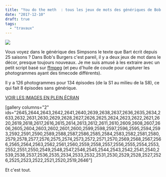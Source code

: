```yaml
---
title: "You do the meth  : tous les jeux de mots des génériques de Bob's Burgers"
date: "2017-12-10"
draft: true
tags:
  - "travaux"
---
```


![](/blog/assets/images/Bobs-Burgers-S07E17-Zero-Larp-Thirty.-1024x581.png)

Vous voyez dans le générique des Simpsons le texte que Bart écrit depuis 25 saisons ? Dans Bob's Burgers c'est pareil, il y a deux jeux de mot dans le décor, presque toujours nouveaux. Je me suis amusé à les extraire avec un petit script basé sur [ffmpeg](http://ffmpeg.org/) (et peu d'huile de coude pour capturer les photogrammes ayant des timecode différents).

Il y a 126 photogrammes pour 134 épisodes (de la S1 au milieu de la S8), ce qui fait 8 épisodes sans générique.

[VOIR LES IMAGES EN PLEIN ÉCRAN](http://toutcequibouge.net/?p=2496&preview=true#jp-carousel-2526)

\[gallery columns="2" ids="2645,2644,2643,2642,2641,2640,2639,2638,2637,2636,2635,2634,2633,2632,2631,2630,2629,2628,2627,2626,2625,2624,2623,2622,2621,2620,2619,2618,2617,2616,2615,2614,2613,2612,2611,2610,2609,2608,2607,2606,2605,2604,2603,2602,2601,2600,2599,2598,2597,2596,2595,2594,2593,2592,2591,2590,2589,2588,2587,2586,2585,2584,2583,2582,2581,2580,2579,2578,2577,2576,2575,2574,2573,2572,2571,2570,2569,2568,2567,2566,2565,2564,2563,2562,2561,2560,2559,2558,2557,2556,2555,2554,2553,2552,2551,2550,2549,2548,2547,2546,2545,2544,2543,2542,2541,2540,2539,2538,2537,2536,2535,2534,2533,2532,2531,2530,2529,2528,2527,2526,2525,2523,2522,2521,2520,2519,2646"\]

Et c'est tout.
